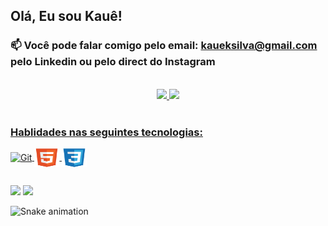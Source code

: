 ## Olá, Eu sou Kauê!

### 📫 Você pode falar comigo pelo email: kaueksilva@gmail.com pelo Linkedin ou pelo direct do Instagram
<br>
<div align="center">
  <a href="https://github.com/kaueksilva">
  <img height="160em" src="https://github-readme-stats.vercel.app/api?username=kaueksilva&show_icons=true&theme=tokyonight&include_all_commits=true&count_private=true&bg_color=DEG,00008B,4B0082,800000,C71585&title_color=ffffff&text_color=ffffff&icon_color=ffffff&hide_border=true&locale=pt-br&include_all_commits=true"/>
  <img height="160em" src="https://github-readme-stats.vercel.app/api/top-langs/?username=kaueksilva&layout=compact&langs_count=7&theme=tokyonight&bg_color=DEG,00008B,4B0082,800000,C71585&title_color=ffffff&text_color=ffffff&hide_border=true&locale=pt-br&custom_title=Linguagens&color=ffffff"/>
</div>


<div style="display: inline_block"><br>
  <h3>Hablidades nas seguintes tecnologias:</h3>
  <img align="center" alt="Git" height="30" width="40" src="https://cdn.jsdelivr.net/gh/devicons/devicon/icons/git/git-original.svg" /> 
  <img align="center" alt="Html" height="30" width="40" src="https://raw.githubusercontent.com/devicons/devicon/master/icons/html5/html5-original.svg">
  <img align="center" alt="Css" height="30" width="40" src="https://raw.githubusercontent.com/devicons/devicon/master/icons/css3/css3-original.svg">

</div>

##

<div> 
<a target="_blank" href="https://www.linkedin.com/in/kaueksilva/"><img src="https://img.shields.io/badge/LinkedIn-0077B5?style=for-the-badge&logo=linkedin&logoColor=white" /><a/>
  <a href="https://instagram.com/kaueksilva?igshid=YmMyMTA2M2Y=" target="_blank"><img src="https://img.shields.io/badge/-Instagram-%23E4405F?style=for-the-badge&logo=instagram&logoColor=white" target="_blank"></a>

  <br />
</div>

<div>
    
  ![Snake animation](https://github.com/kaueksilva/kaueksilva/blob/output/github-contribution-grid-snake.svg)
  </div>
  
